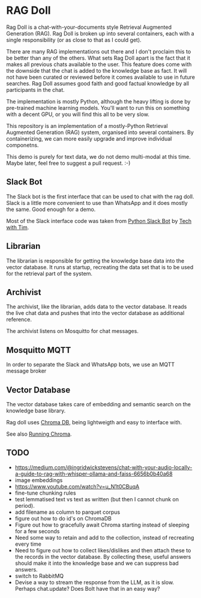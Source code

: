 # RAG Doll
Rag Doll is a chat-with-your-documents style Retrieval Augmented Generation
(RAG). Rag Doll is broken up into several containers, each with a single
responsibility (or as close to that as I could get).

There are many RAG implementations out there and I don't proclaim this to be
better than any of the others. What sets Rag Doll apart is the fact that it
makes all previous chats available to the user. This feature does come with the
downside that the chat is added to the knowledge base as fact. It will not have
been curated or reviewed before it comes available to use in future searches.
Rag Doll assumes good faith and good factual knowledge by all participants in
the chat.

The implementation is mostly Python, although the heavy lifting is done by
pre-trained machine learning models. You'll want to run this on something with a
decent GPU, or you will find this all to be very slow.

This repository is an implementation of a mostly-Python Retrieval Augmented
Generation (RAG) system, organised into several containers. By containerizing,
we can more easily upgrade and improve individual componetns.

This demo is purely for text data, we do not demo multi-modal at this time.
Maybe later, feel free to suggest a pull request. :-)

## Slack Bot
The Slack bot is the first interface that can be used to chat with the rag doll.
Slack is a little more convenient to use than WhatsApp and it does mostly the
same. Good enough for a demo.

Most of the Slack interface code was taken from
[Python Slack Bot](https://www.youtube.com/playlist?list=PLzMcBGfZo4-kqyzTzJWCV6lyK-ZMYECDc)
by [Tech with Tim](https://www.youtube.com/@TechWithTim).

## Librarian
The librarian is responsible for getting the knowledge base data into the vector
database. It runs at startup, recreating the data set that is to be used for the
retrieval part of the system.

## Archivist
The archivist, like the librarian, adds data to the vector database. It reads
the live chat data and pushes that into the vector database as additional
reference.

The archivist listens on Mosquitto for chat messages. 

## Mosquitto MQTT
In order to separate the Slack and WhatsApp bots, we use an MQTT message broker

## Vector Database
The vector database takes care of embedding and semantic search on the knowledge
base library.

Rag doll uses [Chroma DB](https://www.trychroma.com/), being lightweigth and
easy to interface with.

See also [Running Chroma](https://cookbook.chromadb.dev/running/running-chroma/#docker).

## TODO

- https://medium.com/@ingridwickstevens/chat-with-your-audio-locally-a-guide-to-rag-with-whisper-ollama-and-faiss-6656b0b40a68
- image embeddings
- https://www.youtube.com/watch?v=u_N1t0CBuqA
- fine-tune chunking rules
- test lemmatised text vs text as written (but then I cannot chunk on period).
- add filename as column to parquet corpus
- figure out how to do id's on ChromaDB
- Figure out how to gracefully await Chroma starting instead of sleeping for a few seconds
- Need some way to retain and add to the collection, instead of recreating every time
- Need to figure out how to collect likes/dislikes and then attach these to the records in the vector database. By collecting these, useful answers should make it into the knowledge base and we can suppress bad answers.
- switch to RabbitMQ
- Devise a way to stream the response from the LLM, as it is slow. Perhaps chat.update? Does Bolt have that in an easy way?
